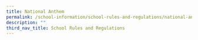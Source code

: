 ```yaml
---
title: National Anthem
permalink: /school-information/school-rules-and-regulations/national-anthem
description: ""
third_nav_title: School Rules and Regulations
---
```

